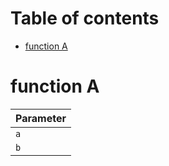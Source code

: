 # Table of contents

- [function A](#function-a)

# function A

| Parameter |
| :-------- |
| `a`       |
| `b`       |
